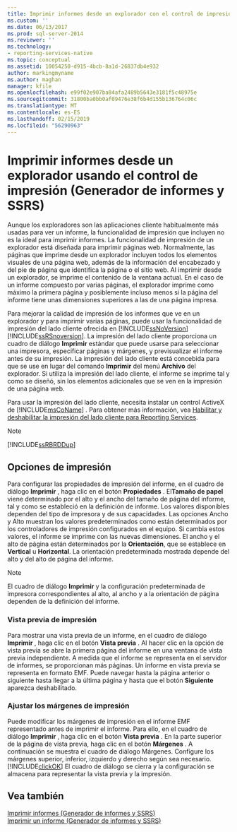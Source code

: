 ```yaml
---
title: Imprimir informes desde un explorador con el control de impresión (Generador de informes y SSRS) | Microsoft Docs
ms.custom: ''
ms.date: 06/13/2017
ms.prod: sql-server-2014
ms.reviewer: ''
ms.technology:
- reporting-services-native
ms.topic: conceptual
ms.assetid: 10054250-d915-4bcb-8a1d-26837db4e932
author: markingmyname
ms.author: maghan
manager: kfile
ms.openlocfilehash: e99f02e907ba84afa2489b5643e3181f5c48975e
ms.sourcegitcommit: 31800ba0bb0af09476e38f6b4d155b136764c06c
ms.translationtype: MT
ms.contentlocale: es-ES
ms.lasthandoff: 02/15/2019
ms.locfileid: "56290963"
---
```

# <a name="print-reports-from-a-browser-with-the-print-control-report-builder-and-ssrs"></a>Imprimir informes desde un explorador usando el control de impresión (Generador de informes y SSRS)
  Aunque los exploradores son las aplicaciones cliente habitualmente más usadas para ver un informe, la funcionalidad de impresión que incluyen no es la ideal para imprimir informes. La funcionalidad de impresión de un explorador está diseñada para imprimir páginas web. Normalmente, las páginas que imprime desde un explorador incluyen todos los elementos visuales de una página web, además de la información del encabezado y del pie de página que identifica la página o el sitio web. Al imprimir desde un explorador, se imprime el contenido de la ventana actual. En el caso de un informe compuesto por varias páginas, el explorador imprime como máximo la primera página y posiblemente incluso menos si la página del informe tiene unas dimensiones superiores a las de una página impresa.  
  
 Para mejorar la calidad de impresión de los informes que ve en un explorador y para imprimir varias páginas, puede usar la funcionalidad de impresión del lado cliente ofrecida en [!INCLUDE[ssNoVersion](../../includes/ssnoversion-md.md)] [!INCLUDE[ssRSnoversion](../../includes/ssrsnoversion-md.md)]. La impresión del lado cliente proporciona un cuadro de diálogo **Imprimir** estándar que puede usarse para seleccionar una impresora, especificar páginas y márgenes, y previsualizar el informe antes de su impresión. La impresión del lado cliente está concebida para que se use en lugar del comando **Imprimir** del menú **Archivo** del explorador. Si utiliza la impresión del lado cliente, el informe se imprime tal y como se diseñó, sin los elementos adicionales que se ven en la impresión de una página web.  
  
 Para usar la impresión del lado cliente, necesita instalar un control ActiveX de [!INCLUDE[msCoName](../../includes/msconame-md.md)] . Para obtener más información, vea [Habilitar y deshabilitar la impresión del lado cliente para Reporting Services](../report-server/enable-and-disable-client-side-printing-for-reporting-services.md).  
  
> [!NOTE]  
>  [!INCLUDE[ssRBRDDup](../../includes/ssrbrddup-md.md)]  
  
## <a name="print-options"></a>Opciones de impresión  
 Para configurar las propiedades de impresión del informe, en el cuadro de diálogo **Imprimir** , haga clic en el botón **Propiedades** . El**Tamaño de papel** viene determinado por el alto y el ancho del tamaño de página del informe, tal y como se estableció en la definición de informe. Los valores disponibles dependen del tipo de impresora y de sus capacidades. Las opciones Ancho y Alto muestran los valores predeterminados como están determinados por los controladores de impresión configurados en el equipo. Si cambia estos valores, el informe se imprime con las nuevas dimensiones. El ancho y el alto de página están determinados por la **Orientación**, que se establece en **Vertical** u **Horizontal**. La orientación predeterminada mostrada depende del alto y del alto de página del informe.  
  
> [!NOTE]  
>  El cuadro de diálogo **Imprimir** y la configuración predeterminada de impresora correspondientes al alto, al ancho y a la orientación de página dependen de la definición del informe.  
  
### <a name="print-preview"></a>Vista previa de impresión  
 Para mostrar una vista previa de un informe, en el cuadro de diálogo **Imprimir** , haga clic en el botón **Vista previa** . Al hacer clic en la opción de vista previa se abre la primera página del informe en una ventana de vista previa independiente. A medida que el informe se representa en el servidor de informes, se proporcionan más páginas. Un informe en vista previa se representa en formato EMF. Puede navegar hasta la página anterior o siguiente hasta llegar a la última página y hasta que el botón **Siguiente** aparezca deshabilitado.  
  
### <a name="adjusting-print-margins"></a>Ajustar los márgenes de impresión  
 Puede modificar los márgenes de impresión en el informe EMF representado antes de imprimir el informe. Para ello, en el cuadro de diálogo **Imprimir** , haga clic en el botón **Vista previa** . En la parte superior de la página de vista previa, haga clic en el botón **Márgenes** . A continuación se muestra el cuadro de diálogo Márgenes. Configure los márgenes superior, inferior, izquierdo y derecho según sea necesario. [!INCLUDE[clickOK](../../includes/clickok-md.md)] El cuadro de diálogo se cierra y la configuración se almacena para representar la vista previa y la impresión.  
  
## <a name="see-also"></a>Vea también  
 [Imprimir informes &#40;Generador de informes y SSRS&#41;](print-reports-report-builder-and-ssrs.md)   
 [Imprimir un informe &#40;Generador de informes y SSRS&#41;](print-a-report-report-builder-and-ssrs.md)  
  
  
